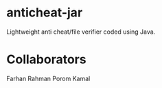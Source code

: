 # anticheat-jar
Lightweight anti cheat/file verifier coded using Java.

# Collaborators

Farhan Rahman
Porom Kamal
